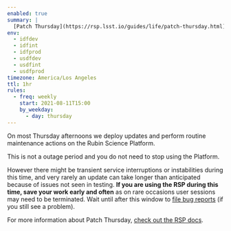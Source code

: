 ```yaml
---
enabled: true
summary: |
  [Patch Thursday](https://rsp.lsst.io/guides/life/patch-thursday.html) is **happening now,** 3pm–5pm Pacific / 22:00–00:00 UT.
env:
  - idfdev
  - idfint
  - idfprod
  - usdfdev
  - usdfint
  - usdfprod
timezone: America/Los Angeles
ttl: 1hr
rules:
  - freq: weekly
    start: 2021-08-11T15:00
    by_weekday:
      - day: thursday
---
```


On most Thursday afternoons we deploy updates and perform routine maintenance actions on the Rubin Science Platform.

This is not a outage period and you do not need to stop using the Platform.

However there might be transient service interruptions or instabilities during this time, and very rarely an update can take longer than anticipated because of issues not seen in testing.
**If you are using the RSP during this time, save your work early and often** as on rare occasions user sessions may need to be terminated.
Wait until after this window to [file bug reports](https://data.lsst.cloud/support) (if you still see a problem).

For more information about Patch Thursday, [check out the RSP docs](https://rsp.lsst.io/guides/life/patch-thursday.html).
